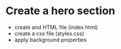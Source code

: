 # Create a hero section
- create and HTML file (index.html)
- create a css file (styles.css)
- apply background properties 
